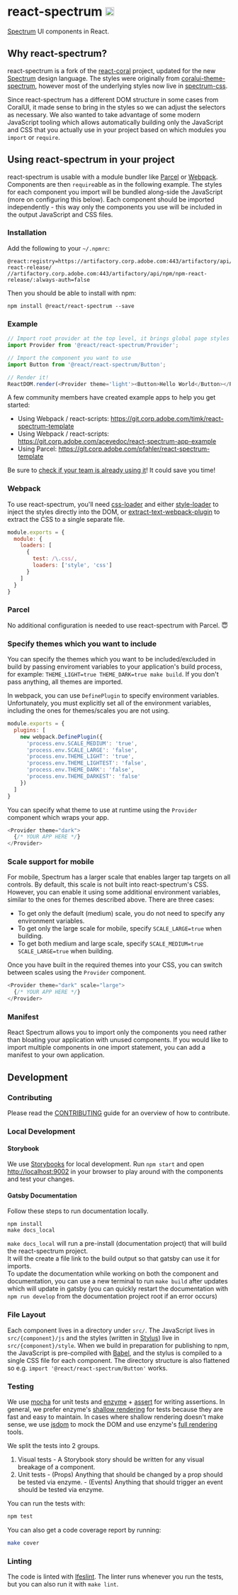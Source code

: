 # react-spectrum <img src='https://git.corp.adobe.com/pages/brownlee/stupid-stuff/spectrum-badge.svg' height=20 />

[Spectrum](http://spectrum.corp.adobe.com) UI components in React.

## Why react-spectrum?

react-spectrum is a fork of the [react-coral](http://git.corp.adobe.com/React/react-coral) project, updated for
the new [Spectrum](http://spectrum.corp.adobe.com) design language. The styles were originally from
[coralui-theme-spectrum](http://git.corp.adobe.com/Coral/coralui-theme-spectrum), however most of the underlying styles
now live in [spectrum-css](http://git.corp.adobe.com/Spectrum/spectrum-css).

Since react-spectrum has a different DOM structure in some cases from CoralUI, it made sense to bring in the styles so we
can adjust the selectors as necessary. We also wanted to take advantage of some modern JavaScript tooling
which allows automatically building only the JavaScript and CSS that you actually use in your project based on
which modules you `import` or `require`.

## Using react-spectrum in your project

react-spectrum is usable with a module bundler like [Parcel](https://parceljs.org) or [Webpack](https://webpack.js.org).
Components are then `require`able as in the following example. The styles for each component you import will be bundled
along-side the JavaScript (more on configuring this below). Each component should be imported independently -
this way only the components you use will be included in the output JavaScript and CSS files.

### Installation

Add the following to your `~/.npmrc`:

```
@react:registry=https://artifactory.corp.adobe.com:443/artifactory/api/npm/npm-react-release/
//artifactory.corp.adobe.com:443/artifactory/api/npm/npm-react-release/:always-auth=false
```

Then you should be able to install with npm:

```
npm install @react/react-spectrum --save
```

### Example

```javascript
// Import root provider at the top level, it brings global page styles (CSS reset, fonts, icons, etc.)
import Provider from '@react/react-spectrum/Provider';

// Import the component you want to use
import Button from '@react/react-spectrum/Button';

// Render it!
ReactDOM.render(<Provider theme='light'><Button>Hello World</Button></Provider>, dom);
```

A few community members have created example apps to help you get started:
- Using Webpack / react-scripts: https://git.corp.adobe.com/timk/react-spectrum-template
- Using Webpack / react-scripts: https://git.corp.adobe.com/acevedoc/react-spectrum-app-example
- Using Parcel: https://git.corp.adobe.com/pfahler/react-spectrum-template

Be sure to [check if your team is already using it](https://wiki.corp.adobe.com/display/RSP/Teams+using+react+spectrum)! It could save you time!

### Webpack

To use react-spectrum, you'll need [css-loader](https://github.com/webpack-contrib/css-loader) and either
[style-loader](https://github.com/webpack-contrib/style-loader) to inject the styles
directly into the DOM, or [extract-text-webpack-plugin](https://github.com/webpack-contrib/extract-text-webpack-plugin)
to extract the CSS to a single separate file.

```javascript
module.exports = {
  module: {
    loaders: [
      {
        test: /\.css/,
        loaders: ['style', 'css']
      }
    ]
  }
}
```

### Parcel

No additional configuration is needed to use react-spectrum with Parcel. 😇

### Specify themes which you want to include

You can specify the themes which you want to be included/excluded in build by passing enviroment variables to your application's build process, for example: `THEME_LIGHT=true THEME_DARK=true make build`. If you don't pass anything, all themes are imported.

In webpack, you can use `DefinePlugin` to specify environment variables. Unfortunately, you must explicitly set all of the environment variables, including the ones for themes/scales you are not using.

```javascript
module.exports = {
  plugins: [
    new webpack.DefinePlugin({
      'process.env.SCALE_MEDIUM': 'true',
      'process.env.SCALE_LARGE': 'false',
      'process.env.THEME_LIGHT': 'true',
      'process.env.THEME_LIGHTEST': 'false',
      'process.env.THEME_DARK': 'false',
      'process.env.THEME_DARKEST': 'false'
    })
  ]
}
```

You can specify what theme to use at runtime using the `Provider` component which wraps your app.

```javascript
<Provider theme="dark">
  {/* YOUR APP HERE */}
</Provider>
```

### Scale support for mobile

For mobile, Spectrum has a larger scale that enables larger tap targets on all controls. By default, this scale is not built into react-spectrum's CSS. However, you can enable it using some additional environment variables, similar to the ones for themes described above. There are three cases:

* To get only the default (medium) scale, you do not need to specify any environment variables.
* To get only the large scale for mobile, specify `SCALE_LARGE=true` when building.
* To get both medium and large scale, specify `SCALE_MEDIUM=true SCALE_LARGE=true` when building.

Once you have built in the required themes into your CSS, you can switch between scales using the `Provider` component.

```javascript
<Provider theme="dark" scale="large">
  {/* YOUR APP HERE */}
</Provider>
```

### Manifest

React Spectrum allows you to import only the components you need rather than bloating your application with unused components. If you would like to import multiple components in one import statement, you can add a manifest to your own application.

## Development

### Contributing
Please read the [CONTRIBUTING](CONTRIBUTING.md) guide for an overview of how to contribute.

### Local Development

#### Storybook
We use [Storybooks](https://storybooks.js.org) for local development. Run `npm start` and open [http://localhost:9002](http://localhost:9002) in your browser to play around with the components and test your changes.

#### Gatsby Documentation
Follow these steps to run documentation locally.

```
npm install
make docs_local
```

`make docs_local` will run a pre-install (documentation project) that will build the react-spectrum project.  
It will the create a file link to the build output so that gatsby can use it for imports.  
To update the documentation while working on both the component and documentation, you can use a new terminal to run `make build` after updates which will update in gatsby (you can quickly restart the documentation with `npm run develop` from the documentation project root if an error occurs)

### File Layout

Each component lives in a directory under `src/`. The JavaScript lives in `src/{component}/js` and the styles
(written in [Stylus](http://stylus-lang.com)) live in `src/{component}/style`. When we build in preparation
for publishing to npm, the JavaScript is pre-compiled with [Babel](http://babeljs.io), and the stylus is
compiled to a single CSS file for each component. The directory structure is also flattened so e.g.
`import '@react/react-spectrum/Button'` works.

### Testing

We use [mocha](https://mochajs.org/) for unit tests and [enzyme](https://github.com/airbnb/enzyme#basic-usage) +
[assert](http://nodejs.org/api/assert.html) for writing assertions. In general, we prefer enzyme's
[shallow rendering](https://github.com/airbnb/enzyme/blob/master/docs/api/shallow.md) for tests because they are
fast and easy to maintain.  In cases where shallow rendering doesn't make sense, we use
[jsdom](https://github.com/tmpvar/jsdom) to mock the DOM and use enzyme's
[full rendering](https://github.com/airbnb/enzyme/blob/master/docs/api/mount.md) tools.

We split the tests into 2 groups.
  1. Visual tests
    - A Storybook story should be written for any visual breakage of a component.
  2. Unit tests
    - (Props) Anything that should be changed by a prop should be tested via enzyme.
    - (Events) Anything that should trigger an event should be tested via enzyme.

You can run the tests with:

```bash
npm test
```

You can also get a code coverage report by running:

```bash
make cover
```

### Linting

The code is linted with [lfeslint](https://github.com/Livefyre/lfeslint). The linter runs whenever you run the tests, but
you can also run it with `make lint`.
